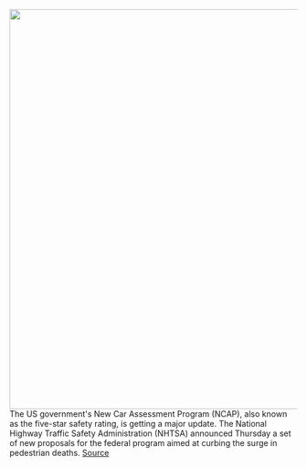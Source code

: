 <img src='https://cdn.vox-cdn.com/thumbor/Wkx6KLfOIV-a83VeCSC6uwXkHnU=/0x0:1600x1027/1200x800/filters:focal(672x386:928x642)/cdn.vox-cdn.com/uploads/chorus_image/image/70575515/1238878842.0.jpg' width='700px' /><br/>
The US government's New Car Assessment Program (NCAP), also known as the five-star safety rating, is getting a major update. The National Highway Traffic Safety Administration (NHTSA) announced Thursday a set of new proposals for the federal program aimed at curbing the surge in pedestrian deaths.
<a href='https://www.theverge.com/2022/3/3/22960262/nhtsa-ncap-five-star-safety-rating-adas-proposal'> Source <a/>